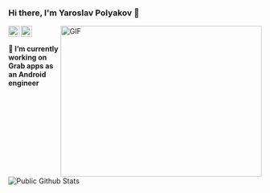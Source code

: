 ### Hi there, I'm Yaroslav Polyakov 👋



<img align="right" alt="GIF" src="https://media0.giphy.com/media/xUA7bdpLxQhsSQdyog/giphy.gif" width="400" height="300" />
<a href="https://www.linkedin.com/in/poliak">
  <img align="left" alt="Linkedin" width="22px" src="https://cdn.jsdelivr.net/npm/simple-icons@v3/icons/linkedin.svg" />
</a>
<a href="mailto:polyakov.production@gmail.com">
  <img align="left" alt=" Gmail" width="22px" src="https://cdn.jsdelivr.net/npm/simple-icons@v3/icons/gmail.svg" />
</a>

<br />


#### 🔭 I’m currently working on Grab apps as an Android engineer

![Public Github Stats](https://github-readme-stats.vercel.app/api?username=polyak01&show_icons=true&hide_border=true)
